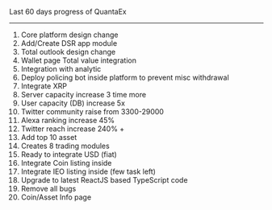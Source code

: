 Last 60 days progress of QuantaEx
*********************************
1. Core platform design change
2. Add/Create DSR app module
3. Total outlook design change
4. Wallet page Total value integration
5. Integration with analytic
6. Deploy policing bot inside platform to prevent misc withdrawal
7. Integrate XRP
8. Server capacity increase 3 time more
9. User capacity (DB) increase 5x
10. Twitter community raise from 3300-29000
11. Alexa ranking increase 45%
12. Twitter reach increase 240% +
13. Add top 10 asset
14. Creates 8 trading modules
15. Ready to integrate USD (fiat)
16. Integrate Coin listing inside
17. Integrate IEO listing inside (few task left)
18. Upgrade to latest ReactJS based TypeScript code
19. Remove all bugs
20. Coin/Asset Info page

